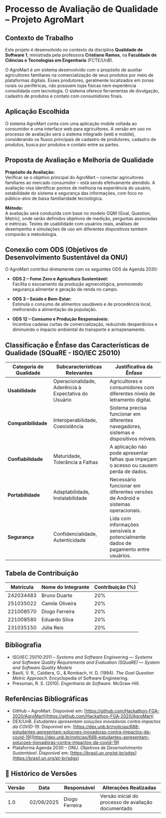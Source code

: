 # Processo de Avaliação de Qualidade – Projeto AgroMart

## Contexto de Trabalho

Este projeto é desenvolvido no contexto da disciplina **Qualidade de Software 1**, ministrada pela professora **Cristiane Ramos**, na **Faculdade de Ciências e Tecnologias em Engenharia** (FCTE/UnB).

O AgroMart é um sistema desenvolvido com o propósito de auxiliar agricultores familiares na comercialização de seus produtos por meio de plataformas digitais. Esses produtores, geralmente localizados em zonas rurais ou periféricas, não possuem lojas físicas nem experiência consolidada com tecnologia. O sistema oferece ferramentas de divulgação, cadastro de produtos e contato com consumidores finais.

## Aplicação Escolhida

O sistema AgroMart conta com uma aplicação mobile voltada ao consumidor e uma interface web para agricultores. A versão em uso no processo de avaliação será o sistema integrado (web e mobile), considerando os fluxos principais de cadastro de produtores, cadastro de produtos, busca por produtos e contato entre as partes.

## Proposta de Avaliação e Melhoria de Qualidade

**Propósito da Avaliação:**  
Verificar se o objetivo principal do AgroMart – conectar agricultores familiares ao mercado consumidor – está sendo efetivamente atendido. A avaliação visa identificar pontos de melhoria na experiência do usuário, estabilidade do sistema e segurança das informações, com foco no público-alvo de baixa familiaridade tecnológica.

**Método:**  
A avaliação será conduzida com base no modelo GQM (Goal, Question, Metric), onde serão definidos objetivos de medição, perguntas associadas e métricas. Testes de usabilidade com usuários reais, análises de desempenho e simulações de uso em diferentes dispositivos também comporão a metodologia.

## Conexão com ODS (Objetivos de Desenvolvimento Sustentável da ONU)

O AgroMart contribui diretamente com os seguintes ODS da Agenda 2030:

- **ODS 2 – Fome Zero e Agricultura Sustentável:**  
  Facilita o escoamento da produção agroecológica, promovendo segurança alimentar e geração de renda no campo.

- **ODS 3 – Saúde e Bem-Estar:**  
  Estimula o consumo de alimentos saudáveis e de procedência local, melhorando a alimentação da população.

- **ODS 12 – Consumo e Produção Responsáveis:**  
  Incentiva cadeias curtas de comercialização, reduzindo desperdícios e diminuindo o impacto ambiental do transporte e armazenamento.

## Classificação e Ênfase das Características de Qualidade (SQuaRE - ISO/IEC 25010)

| Categoria de Qualidade | Subcaracterísticas Relevantes                          | Justificativa da Ênfase                                                                 |
|------------------------|--------------------------------------------------------|------------------------------------------------------------------------------------------|
| **Usabilidade**        | Operacionalidade, Aderência à Expectativa do Usuário   | Agricultores e consumidores com diferentes níveis de letramento digital.                |
| **Compatibilidade**    | Interoperabilidade, Coexistência                       | Sistema precisa funcionar em diferentes navegadores, sistemas e dispositivos móveis.    |
| **Confiabilidade**     | Maturidade, Tolerância a Falhas                        | A aplicação não pode apresentar falhas que impeçam o acesso ou causem perda de dados.   |
| **Portabilidade**      | Adaptabilidade, Instalabilidade                        | Necessário funcionar em diferentes versões de Android e sistemas operacionais.          |
| **Segurança**          | Confidencialidade, Autenticidade                       | Lida com informações sensíveis e potencialmente dados de pagamento entre usuários.       |

## Tabela de Contribuição

| Matrícula | Nome do Integrante     | Contribuição (%) |
|-----------|------------------------|------------------|
| 242034483  | Bruno Duarte        | 20%              |
| 251035022  | Camile Oliveira        | 20%              |
| 221008570  | Diogo Ferreira        | 20%              |
| 221008580  | Eduardo Silva        | 20%              |
| 231035150  | Júlia Reis        | 20%              |

## Bibliografia

- ISO/IEC 25010:2011 – *Systems and Software Engineering — Systems and Software Quality Requirements and Evaluation (SQuaRE) — System and Software Quality Models*
- Basili, V. R., Caldiera, G., & Rombach, H. D. (1994). *The Goal Question Metric Approach*. Encyclopedia of Software Engineering.
- Pressman, R. S. (2010). *Engenharia de Software*. McGraw-Hill.

## Referências Bibliográficas

- GitHub – AgroMart. Disponível em: [https://github.com/Hackathon-FGA-2020/AgroMart](https://github.com/Hackathon-FGA-2020/AgroMart)  
- DEX/UnB. *Estudantes apresentam soluções inovadoras contra impactos da COVID-19*. Disponível em: [https://dex.unb.br/noticias/688-estudantes-apresentam-solucoes-inovadoras-contra-impactos-da-covid-19](https://dex.unb.br/noticias/688-estudantes-apresentam-solucoes-inovadoras-contra-impactos-da-covid-19)  
- Plataforma Agenda 2030 – ONU. *Objetivos de Desenvolvimento Sustentável*. Disponível em: [https://brasil.un.org/pt-br/sdgs](https://brasil.un.org/pt-br/sdgs)

## 📝 Histórico de Versões

| Versão | Data       | Responsável        | Alterações Realizadas                                    |
|--------|------------|--------------------|--------------------------------------------------------- |
| 1.0    | 02/06/2025 | Diogo Ferreira | Versão inicial do processo de avaliação documentado          |
